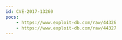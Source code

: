 ```yaml
---
id: CVE-2017-13260
pocs:
    - https://www.exploit-db.com/raw/44326
    - https://www.exploit-db.com/raw/44327
---
```

